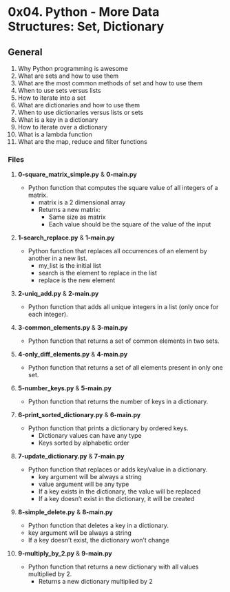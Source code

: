 # 0x04. Python - More Data Structures: Set, Dictionary

## General
1. Why Python programming is awesome
2. What are sets and how to use them
3. What are the most common methods of set and how to use them
4. When to use sets versus lists
5. How to iterate into a set
6. What are dictionaries and how to use them
7. When to use dictionaries versus lists or sets
8. What is a key in a dictionary
9. How to iterate over a dictionary
10. What is a lambda function
11. What are the map, reduce and filter functions

### Files
1. **0-square_matrix_simple.py** & **0-main.py**
   - Python function that computes the square value of all integers of a matrix.
     - matrix is a 2 dimensional array
     - Returns a new matrix:
       - Same size as matrix
       - Each value should be the square of the value of the input

2. **1-search_replace.py** & **1-main.py**
   - Python function that replaces all occurrences of an element by another in a new list.
     - my_list is the initial list
     - search is the element to replace in the list
     - replace is the new element

3. **2-uniq_add.py** & **2-main.py**
   - Python function that adds all unique integers in a list (only once for each integer).

4. **3-common_elements.py** & **3-main.py**
   - Python function that returns a set of common elements in two sets.

5. **4-only_diff_elements.py** & **4-main.py**
   - Python function that returns a set of all elements present in only one set.

6. **5-number_keys.py** & **5-main.py**
   - Python function that returns the number of keys in a dictionary.

7. **6-print_sorted_dictionary.py** & **6-main.py**
   - Python function that prints a dictionary by ordered keys.
     - Dictionary values can have any type
     - Keys sorted by alphabetic order

8. **7-update_dictionary.py** & **7-main.py**
   - Python function that replaces or adds key/value in a dictionary.
     - key argument will be always a string
     - value argument will be any type
     - If a key exists in the dictionary, the value will be replaced
     - If a key doesn’t exist in the dictionary, it will be created

9. **8-simple_delete.py** & **8-main.py**
   - Python function that deletes a key in a dictionary.
   - key argument will be always a string
   - If a key doesn’t exist, the dictionary won’t change

10. **9-multiply_by_2.py** & **9-main.py**
    - Python function that returns a new dictionary with all values multiplied by 2.
      - Returns a new dictionary multiplied by 2

